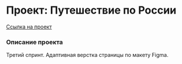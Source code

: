 # Проект: Путешествие по России
[Ссылка на проект](https://annavakhtomova.github.io/russian-travel-bootcamp/index.html)
### Описание проекта

Третий спринт. Адаптивная верстка страницы по макету Figma.


